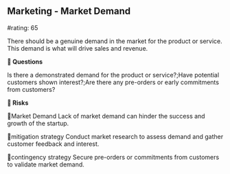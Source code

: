 

## Marketing - Market Demand

#rating: 65


There should be a genuine demand in the market for the product or service. This demand is what will drive sales and revenue.

**💭 Questions**

Is there a demonstrated demand for the product or service?;Have potential customers shown interest?;Are there any pre-orders or early commitments from customers?

**🚨 Risks**

🚨Market Demand
Lack of market demand can hinder the success and growth of the startup.

🚨mitigation strategy
Conduct market research to assess demand and gather customer feedback and interest.

🚨contingency strategy
Secure pre-orders or commitments from customers to validate market demand.




